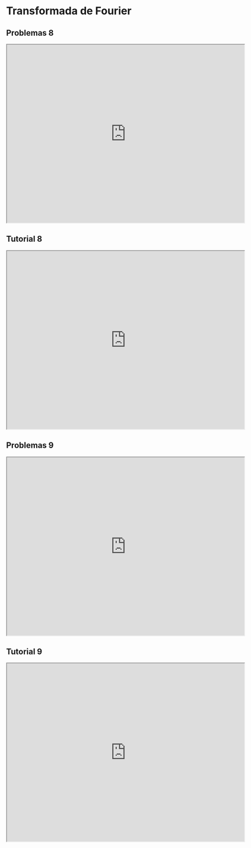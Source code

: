 # Transformada de Fourier

## Problemas 8

<iframe src="https://drive.google.com/file/d/1V1i-lKdd7XXmKTvmNZHW7-NM5eGH4nqX/preview" width="640" height="480" allow="autoplay"></iframe>

## Tutorial 8

<iframe src="https://drive.google.com/file/d/1rws7dLEJoxgHRDRFYhYxItj192eaz0ul/preview" width="640" height="480" allow="autoplay"></iframe>

## Problemas 9

<iframe src="https://drive.google.com/file/d/1F4pI5t5V5Ied-hoodQmmnOO8XkbLCFWj/preview" width="640" height="480" allow="autoplay"></iframe>


## Tutorial 9

<iframe src="https://drive.google.com/file/d/1XbcZmgZzafJacZ7iajjyEeUOJ1xRfDfY/preview" width="640" height="480" allow="autoplay"></iframe>

